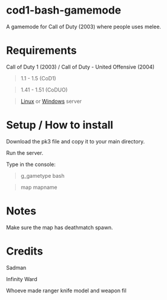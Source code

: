 # cod1-bash-gamemode
A gamemode for Call of Duty (2003) where people uses melee.


# Requirements
Call of Duty 1 (2003) / Call of Duty - United Offensive (2004)


> 1.1 - 1.5 (CoD1)


> 1.41 - 1.51 (CoDUO)


> [Linux](https://github.com/coyoteclan/cod1server) or [Windows](https://github.com/SADMANGaming/cod1-winserver) server


# Setup / How to install
Download the pk3 file and copy it to your main directory.


Run the server.


Type in the console:
> g_gametype bash


> map mapname


# Notes
Make sure the map has deathmatch spawn.


# Credits
Sadman


Infinity Ward


Whoeve made ranger knife model and weapon fil
